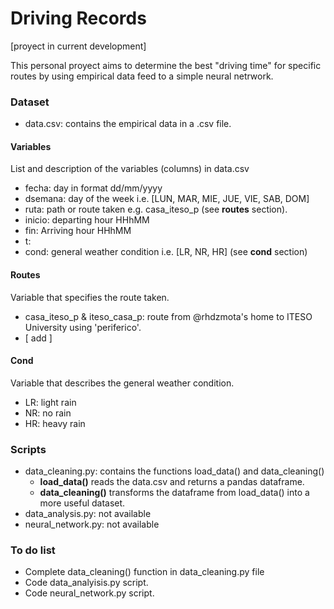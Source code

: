 # Driving Records

[proyect in current development]

This personal proyect aims to determine the best "driving time" for specific routes by using empirical data feed to a simple neural netrwork. 

### Dataset

* data.csv: contains the empirical data in a .csv file. 

#### Variables
List and description of the variables (columns) in data.csv

* fecha: day in format dd/mm/yyyy 
* dsemana: day of the week i.e. [LUN, MAR, MIE, JUE, VIE, SAB, DOM]
* ruta: path or route taken e.g. casa_iteso_p (see **routes** section).
* inicio: departing hour HHhMM
* fin: Arriving hour HHhMM
* t: 
* cond: general weather condition i.e. [LR, NR, HR] (see **cond** section)

#### Routes
Variable that specifies the route taken.
 
* casa_iteso_p & iteso_casa_p: route from @rhdzmota's home to ITESO University using 'periferico'.
* [ add ]

#### Cond
Variable that describes the general weather condition.

* LR: light rain
* NR: no rain
* HR: heavy rain

### Scripts

* data_cleaning.py: contains the functions load_data() and data_cleaning()
    - **load_data()** reads the data.csv and returns a pandas dataframe.
    - **data_cleaning()** transforms the dataframe from load_data() into a more useful dataset.	
* data_analysis.py: not available
* neural_network.py: not available

### To do list

* Complete data_cleaning() function in data_cleaning.py file
* Code data_analyisis.py script.
* Code neural_network.py script.





